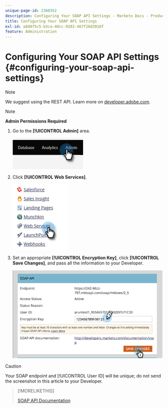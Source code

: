 ```yaml
---
unique-page-id: 2360352
description: Configuring Your SOAP API Settings - Marketo Docs - Product Documentation
title: Configuring Your SOAP API Settings
exl-id: a848f5c5-b3ca-40cc-9202-467f26d3916f
feature: Administration
---
```

# Configuring Your SOAP API Settings {#configuring-your-soap-api-settings}

>[!NOTE]
>
>We suggest using the REST API. Learn more on [developer.adobe.com](https://developer.adobe.com/marketo-apis/).

>[!NOTE]
>
>**Admin Permissions Required**

1. Go to the **[!UICONTROL Admin]** area.

   ![](assets/configuring-your-soap-api-settings-1.png)

1. Click **[!UICONTROL Web Services]**.

   ![](assets/configuring-your-soap-api-settings-2.png)

1. Set an appropriate **[!UICONTROL Encryption Key]**, click **[!UICONTROL Save Changes]**, and pass all the information to your Developer.

   ![](assets/configuring-your-soap-api-settings-3.png)

>[!CAUTION]
>
>Your SOAP endpoint and [!UICONTROL User ID] will be unique; do not send the screenshot in this article to your Developer.

>[!MORELIKETHIS]
>
>[SOAP API Documentation](https://experienceleague.adobe.com/en/docs/marketo-developer/marketo/soap/soap-api)
